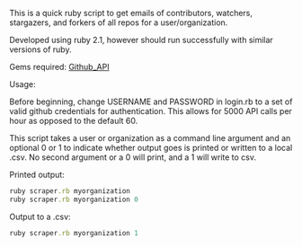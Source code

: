 This is a quick ruby script to get emails of contributors, watchers, stargazers, and forkers of all repos for a user/organization.

Developed using ruby 2.1, however should run successfully with similar versions of ruby.

Gems required:
[Github_API](http://peter-murach.github.io/github/)

Usage:

Before beginning, change USERNAME and PASSWORD in login.rb to a set of valid github credentials for authentication.  This allows for 5000 API calls per hour as opposed to the default 60.

This script takes a user or organization as a command line argument and an optional 0 or 1 to indicate whether output goes is printed or written to a local .csv.  No second argument or a 0 will print, and a 1 will write to csv.


Printed output:
```ruby
ruby scraper.rb myorganization
ruby scraper.rb myorganization 0
```


Output to a .csv:
```ruby
ruby scraper.rb myorganization 1
```
